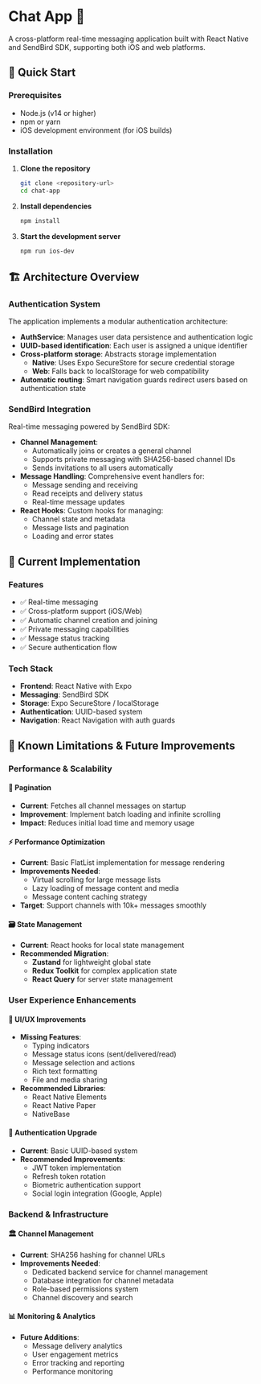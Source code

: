 # Chat App 💬

A cross-platform real-time messaging application built with React Native and SendBird SDK, supporting both iOS and web platforms.

## 🚀 Quick Start

### Prerequisites

- Node.js (v14 or higher)
- npm or yarn
- iOS development environment (for iOS builds)

### Installation

1. **Clone the repository**
   
   ```bash
   git clone <repository-url>
   cd chat-app
   ```
1. **Install dependencies**
   
   ```bash
   npm install
   ```
1. **Start the development server**
   
   ```bash
   npm run ios-dev
   ```

## 🏗️ Architecture Overview

### Authentication System

The application implements a modular authentication architecture:

- **AuthService**: Manages user data persistence and authentication logic
- **UUID-based identification**: Each user is assigned a unique identifier
- **Cross-platform storage**: Abstracts storage implementation
  - **Native**: Uses Expo SecureStore for secure credential storage
  - **Web**: Falls back to localStorage for web compatibility
- **Automatic routing**: Smart navigation guards redirect users based on authentication state

### SendBird Integration

Real-time messaging powered by SendBird SDK:

- **Channel Management**:
  - Automatically joins or creates a general channel
  - Supports private messaging with SHA256-based channel IDs
  - Sends invitations to all users automatically
- **Message Handling**: Comprehensive event handlers for:
  - Message sending and receiving
  - Read receipts and delivery status
  - Real-time message updates
- **React Hooks**: Custom hooks for managing:
  - Channel state and metadata
  - Message lists and pagination
  - Loading and error states

## 🔧 Current Implementation

### Features

- ✅ Real-time messaging
- ✅ Cross-platform support (iOS/Web)
- ✅ Automatic channel creation and joining
- ✅ Private messaging capabilities
- ✅ Message status tracking
- ✅ Secure authentication flow

### Tech Stack

- **Frontend**: React Native with Expo
- **Messaging**: SendBird SDK
- **Storage**: Expo SecureStore / localStorage
- **Authentication**: UUID-based system
- **Navigation**: React Navigation with auth guards

## 🚧 Known Limitations & Future Improvements

### Performance & Scalability

#### 📄 **Pagination**

- **Current**: Fetches all channel messages on startup
- **Improvement**: Implement batch loading and infinite scrolling
- **Impact**: Reduces initial load time and memory usage

#### ⚡ **Performance Optimization**

- **Current**: Basic FlatList implementation for message rendering
- **Improvements Needed**:
  - Virtual scrolling for large message lists
  - Lazy loading of message content and media
  - Message content caching strategy
- **Target**: Support channels with 10k+ messages smoothly

#### 🗃️ **State Management**

- **Current**: React hooks for local state management
- **Recommended Migration**:
  - **Zustand** for lightweight global state
  - **Redux Toolkit** for complex application state
  - **React Query** for server state management

### User Experience Enhancements

#### 🎨 **UI/UX Improvements**

- **Missing Features**:
  - Typing indicators
  - Message status icons (sent/delivered/read)
  - Message selection and actions
  - Rich text formatting
  - File and media sharing
- **Recommended Libraries**:
  - React Native Elements
  - React Native Paper
  - NativeBase

#### 🔐 **Authentication Upgrade**

- **Current**: Basic UUID-based system
- **Recommended Improvements**:
  - JWT token implementation
  - Refresh token rotation
  - Biometric authentication support
  - Social login integration (Google, Apple)

### Backend & Infrastructure

#### 🏛️ **Channel Management**

- **Current**: SHA256 hashing for channel URLs
- **Improvements Needed**:
  - Dedicated backend service for channel management
  - Database integration for channel metadata
  - Role-based permissions system
  - Channel discovery and search

#### 📊 **Monitoring & Analytics**

- **Future Additions**:
  - Message delivery analytics
  - User engagement metrics
  - Error tracking and reporting
  - Performance monitoring